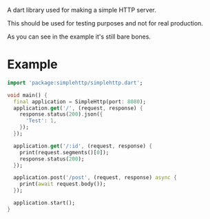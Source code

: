 A dart library used for making a simple HTTP server.

This should be used for testing purposes and not for real production.

As you can see in the example it's still bare bones.

# Example

````dart
import 'package:simplehttp/simplehttp.dart';

void main() {
  final application = SimpleHttp(port: 8080);
  application.get('/', (request, response) {
    response.status(200).json({
      'Test': 1,
    });
  });

  application.get('/:id', (request, response) {
    print(request.segments()[0]);
    response.status(200);
  });

  application.post('/post', (request, response) async {
    print(await request.body());
  });

  application.start();
}

````